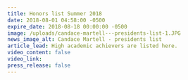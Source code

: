 ```yaml
---
title: Honors list Summer 2018
date: 2018-08-01 04:58:00 -0500
expire_date: 2018-08-18 00:00:00 -0500
image: /uploads/candace-martell---presidents-list-1.JPG
news_image_alt: Candace Martell - presidents list
article_lead: High academic achievers are listed here.
video_content: false
video_link:
press_release: false
---
```

